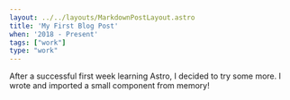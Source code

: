 ```yaml
---
layout: ../../layouts/MarkdownPostLayout.astro
title: 'My First Blog Post'
when: '2018 - Present'
tags: ["work"]
type: "work"
---
```

After a successful first week learning Astro, I decided to try some more. I wrote and imported a small component from memory!